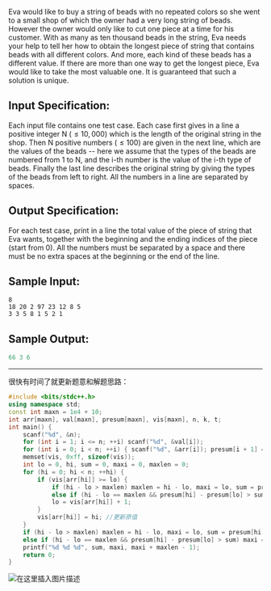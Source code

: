 

Eva would like to buy a string of beads with no repeated colors so she went to a small shop of which the owner had a very long string of beads. However the owner would only like to cut one piece at a time for his customer. With as many as ten thousand beads in the string, Eva needs your help to tell her how to obtain the longest piece of string that contains beads with all different colors. And more, each kind of these beads has a different value. If there are more than one way to get the longest piece, Eva would like to take the most valuable one. It is guaranteed that such a solution is unique.
## Input Specification:

Each input file contains one test case. Each case first gives in a line a positive integer N ($≤ 10,000$) which is the length of the original string in the shop. Then N positive numbers ($≤ 100$) are given in the next line, which are the values of the beads -- here we assume that the types of the beads are numbered from 1 to N, and the i-th number is the value of the i-th type of beads. Finally the last line describes the original string by giving the types of the beads from left to right. All the numbers in a line are separated by spaces.
## Output Specification:

For each test case, print in a line the total value of the piece of string that Eva wants, together with the beginning and the ending indices of the piece (start from 0). All the numbers must be separated by a space and there must be no extra spaces at the beginning or the end of the line.
## Sample Input:

```clike
8
18 20 2 97 23 12 8 5
3 3 5 8 1 5 2 1
```

## Sample Output:

```go
66 3 6
```

---
很快有时间了就更新题意和解题思路：
```cpp
#include <bits/stdc++.h>
using namespace std;
const int maxn = 1e4 + 10;
int arr[maxn], val[maxn], presum[maxn], vis[maxn], n, k, t;
int main() {
    scanf("%d", &n);
    for (int i = 1; i <= n; ++i) scanf("%d", &val[i]);
    for (int i = 0; i < n; ++i) { scanf("%d", &arr[i]); presum[i + 1] = presum[i] + val[arr[i]]; }
    memset(vis, 0xff, sizeof(vis));
    int lo = 0, hi, sum = 0, maxi = 0, maxlen = 0;
    for (hi = 0; hi < n; ++hi) {
        if (vis[arr[hi]] >= lo) {
            if (hi - lo > maxlen) maxlen = hi - lo, maxi = lo, sum = presum[hi] - presum[lo];
            else if (hi - lo == maxlen && presum[hi] - presum[lo] > sum) maxi = lo, sum = presum[hi] - presum[lo];
            lo = vis[arr[hi]] + 1;
        }
        vis[arr[hi]] = hi; //更新原值 
    }
    if (hi - lo > maxlen) maxlen = hi - lo, maxi = lo, sum = presum[hi] - presum[lo];
    else if (hi - lo == maxlen && presum[hi] - presum[lo] > sum) maxi = lo, sum = presum[hi] - presum[lo];
    printf("%d %d %d", sum, maxi, maxi + maxlen - 1);
    return 0;
}
```
![在这里插入图片描述](https://img-blog.csdnimg.cn/20210522191748171.png?x-oss-process=image/watermark,type_ZmFuZ3poZW5naGVpdGk,shadow_10,text_aHR0cHM6Ly9ibG9nLmNzZG4ubmV0L215UmVhbGl6YXRpb24=,size_16,color_FFFFFF,t_70)


